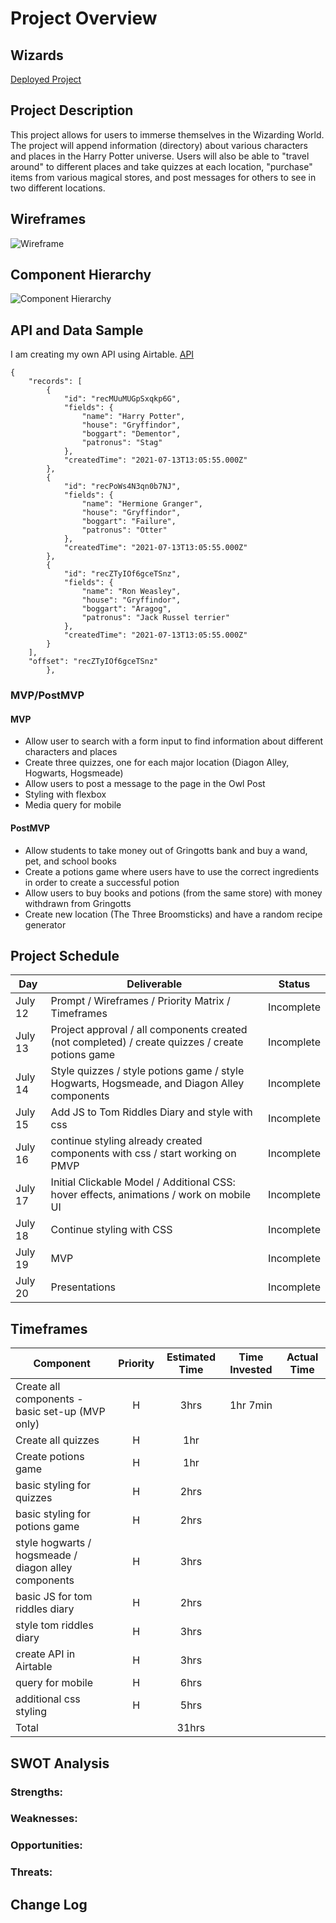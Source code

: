 # Project Overview

## Wizards

[Deployed Project](URL)

## Project Description

This project allows for users to immerse themselves in the Wizarding World. The project will append information (directory) about various characters and places in the Harry Potter universe. Users will also be able to "travel around" to different places and take quizzes at each location, "purchase" items from various magical stores, and post messages for others to see in two different locations.

## Wireframes

![Wireframe](https://i.imgur.com/q35YFMl.png)

## Component Hierarchy
![Component Hierarchy](https://i.imgur.com/WcswmcU.png)

## API and Data Sample

I am creating my own API using Airtable. [API](API)


```
{
    "records": [
        {
            "id": "recMUuMUGpSxqkp6G",
            "fields": {
                "name": "Harry Potter",
                "house": "Gryffindor",
                "boggart": "Dementor",
                "patronus": "Stag"
            },
            "createdTime": "2021-07-13T13:05:55.000Z"
        },
        {
            "id": "recPoWs4N3qn0b7NJ",
            "fields": {
                "name": "Hermione Granger",
                "house": "Gryffindor",
                "boggart": "Failure",
                "patronus": "Otter"
            },
            "createdTime": "2021-07-13T13:05:55.000Z"
        },
        {
            "id": "recZTyIOf6gceTSnz",
            "fields": {
                "name": "Ron Weasley",
                "house": "Gryffindor",
                "boggart": "Aragog",
                "patronus": "Jack Russel terrier"
            },
            "createdTime": "2021-07-13T13:05:55.000Z"
        }
    ],
    "offset": "recZTyIOf6gceTSnz"
        },
```



### MVP/PostMVP

#### MVP 

- Allow user to search with a form input to find information about different characters and places
- Create three quizzes, one for each major location (Diagon Alley, Hogwarts, Hogsmeade)
- Allow users to post a message to the page in the Owl Post
- Styling with flexbox
- Media query for mobile


#### PostMVP  

- Allow students to take money out of Gringotts bank and buy a wand, pet, and school books 
- Create a potions game where users have to use the correct ingredients in order to create a successful potion
- Allow users to buy books and potions (from the same store) with money withdrawn from Gringotts
- Create new location (The Three Broomsticks) and have a random recipe generator

## Project Schedule

|  Day | Deliverable | Status
|---|---| ---|
|July 12| Prompt / Wireframes / Priority Matrix / Timeframes | Incomplete
|July 13| Project approval / all components created (not completed) / create quizzes / create potions game | Incomplete
|July 14| Style quizzes / style potions game / style Hogwarts, Hogsmeade, and Diagon Alley components   | Incomplete
|July 15| Add JS to Tom Riddles Diary and style with css | Incomplete
|July 16| continue styling already created components with css / start working on PMVP | Incomplete
|July 17| Initial Clickable Model / Additional CSS: hover effects,  animations / work on mobile UI | Incomplete
|July 18| Continue styling with CSS| Incomplete
|July 19| MVP | Incomplete
|July 20| Presentations | Incomplete

## Timeframes

| Component | Priority | Estimated Time | Time Invested | Actual Time |
| --- | :---: |  :---: | :---: | :---: |
| Create all components - basic set-up (MVP only) | H |3hrs| 1hr 7min |  |
| Create all quizzes | H | 1hr|  |  |
| Create potions game | H | 1hr|  |  |
| basic styling for quizzes | H | 2hrs|  |  |
| basic styling for potions game | H | 2hrs|  |  |
| style hogwarts / hogsmeade / diagon alley components | H | 3hrs|  |  |
| basic JS for tom riddles diary | H | 2hrs|  |  |
| style tom riddles diary | H | 3hrs|  |  |
| create API in Airtable | H | 3hrs|  |  |
| query for mobile | H | 6hrs|  |  |
| additional css styling | H | 5hrs|  |  |
| Total |  | 31hrs|  |  |

## SWOT Analysis

### Strengths:

### Weaknesses:

### Opportunities:

### Threats:

## Change Log
